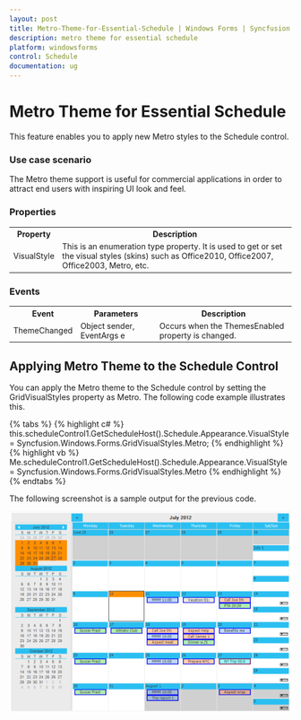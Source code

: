 ```yaml
---
layout: post
title: Metro-Theme-for-Essential-Schedule | Windows Forms | Syncfusion
description: metro theme for essential schedule
platform: windowsforms
control: Schedule
documentation: ug
---
```


# Metro Theme for Essential Schedule

This feature enables you to apply new Metro styles to the Schedule control. 

### Use case scenario

The Metro theme support is useful for commercial applications in order to attract end users with inspiring UI look and feel.

### Properties

<table>
<tr>
<th>
Property</th><th>
Description</th></tr>
<tr>
<td>
VisualStyle</td><td>
This is an enumeration type property. It is used to get or set the visual styles (skins) such as Office2010, Office2007, Office2003, Metro, etc.</td></tr>
</table>

### Events

<table>
<tr>
<th>
Event</th><th>
Parameters</th><th>
Description</th></tr>
<tr>
<td>
ThemeChanged</td><td>
Object sender, EventArgs e</td><td>
Occurs when the ThemesEnabled property is changed.</td></tr>
</table>

## Applying Metro Theme to the Schedule Control

You can apply the Metro theme to the Schedule control by setting the GridVisualStyles property as Metro. The following code example illustrates this.

{% tabs %}
{% highlight c# %}
this.scheduleControl1.GetScheduleHost().Schedule.Appearance.VisualStyle = Syncfusion.Windows.Forms.GridVisualStyles.Metro;
{% endhighlight %}
{% highlight vb %}
Me.scheduleControl1.GetScheduleHost().Schedule.Appearance.VisualStyle = Syncfusion.Windows.Forms.GridVisualStyles.Metro
{% endhighlight %}
{% endtabs %}

The following screenshot is a sample output for the previous code.

![](Metro-Theme-for-Essential-Schedule_images/Metro-Theme-for-Essential-Schedule_img1.png)